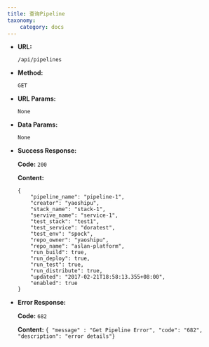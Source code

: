 ```yaml
---
title: 查询Pipeline
taxonomy:
    category: docs
---
```


* **URL:**

    `/api/pipelines`

* **Method:**

    `GET`

* **URL Params:**

	`None`

* **Data Params:**

    `None`

* **Success Response:**

	**Code:** `200`

	**Content:** 
	
	```
    {
        "pipeline_name": "pipeline-1",
        "creator": "yaoshipu",
        "stack_name": "stack-1",
        "servive_name": "service-1",
        "test_stack": "test1",
        "test_service": "doratest",
        "test_env": "spock",
        "repo_owner": "yaoshipu",
        "repo_name": "aslan-platform",
        "run_build": true,
        "run_deploy": true,
        "run_test": true,
        "run_distribute": true,
        "updated": "2017-02-21T18:58:13.355+08:00",
        "enabled": true
    }
	```	

* **Error Response:**

	**Code:** `682`
  	
  	**Content:** `{ "message" : "Get Pipeline Error", "code": "682", "description": "error details"}`